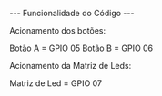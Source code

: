 --- Funcionalidade do Código ---

Acionamento dos botões:

Botão A = GPIO 05 
Botão B = GPIO 06 

Acionamento da Matriz de Leds:

Matriz de Led = GPIO 07

